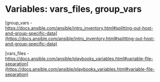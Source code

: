# Variables: vars_files, group_vars

[group_vars - https://docs.ansible.com/ansible/intro_inventory.html#splitting-out-host-and-group-specific-data](https://docs.ansible.com/ansible/intro_inventory.html#splitting-out-host-and-group-specific-data)

[vars_files - https://docs.ansible.com/ansible/playbooks_variables.html#variable-file-separation](https://docs.ansible.com/ansible/playbooks_variables.html#variable-file-separation)
